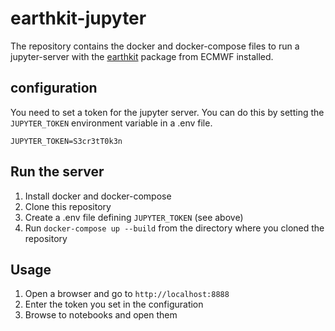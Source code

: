 # earthkit-jupyter

The repository contains the docker and docker-compose files to run a jupyter-server with the [earthkit](https://earthkit.readthedocs.io/en/latest/) package from ECMWF installed.

## configuration

You need to set a token for the jupyter server. You can do this by setting the `JUPYTER_TOKEN` environment variable in a .env file.

```
JUPYTER_TOKEN=S3cr3tT0k3n
```

## Run the server

1. Install docker and docker-compose
2. Clone this repository
3. Create a .env file defining `JUPYTER_TOKEN` (see above)
4. Run `docker-compose up --build` from the directory where you cloned the repository

## Usage

1. Open a browser and go to `http://localhost:8888`
2. Enter the token you set in the configuration
3. Browse to notebooks and open them